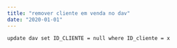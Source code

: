 ```yaml
---
title: "remover cliente em venda no dav"
date: "2020-01-01"
---
```


<code>update dav set ID_CLIENTE = null
where ID_cliente = x

</code>